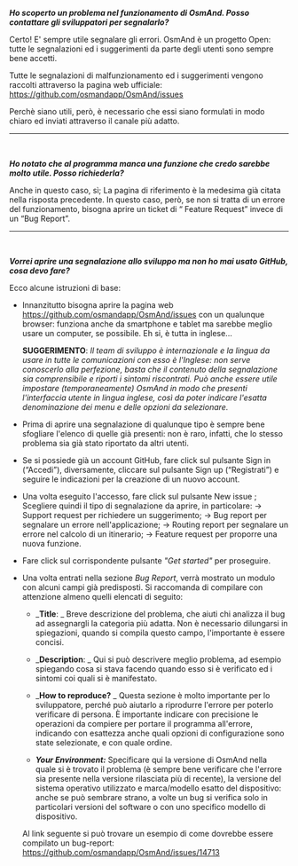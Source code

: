 <p><i><b>
Ho scoperto un problema nel funzionamento di OsmAnd. Posso contattare gli sviluppatori per segnalarlo?</b></i>

Certo! E' sempre utile segnalare gli errori.
OsmAnd è un progetto Open: tutte le segnalazioni ed i suggerimenti da parte degli utenti sono sempre bene
accetti. 

Tutte le segnalazioni di malfunzionamento ed i suggerimenti vengono raccolti attraverso la pagina web
ufficiale: https://github.com/osmandapp/OsmAnd/issues

Perchè siano utili, però, è necessario che essi siano formulati in modo chiaro ed inviati attraverso il
canale più adatto. 
</p>

___
<br/>
<p><i><b>
Ho notato che al programma manca una funzione che credo sarebbe molto utile. Posso richiederla?</i></b>

Anche in questo caso, sì; La pagina di riferimento è la medesima già citata nella risposta precedente. In
questo caso, però, se non si tratta di un errore del funzionamento, bisogna aprire un ticket di “ Feature
Request” invece di un “Bug Report”.
</p>

___
<br/>
<p><i><b>
Vorrei aprire una segnalazione allo sviluppo ma non ho mai usato GitHub, cosa devo fare?</b></i>

Ecco alcune istruzioni di base:
- Innanzitutto bisogna aprire la pagina web https://github.com/osmandapp/OsmAnd/issues con un
qualunque browser: funziona anche da smartphone e tablet ma sarebbe meglio usare un computer, se
possibile. Eh si, è tutta in inglese...
  
  <b>SUGGERIMENTO</b>: _Il team di sviluppo è internazionale e la lingua da usare in tutte
le comunicazioni con esso è l'Inglese: non serve conoscerlo alla perfezione, basta
che il contenuto della segnalazione sia comprensibile e riporti i sintomi
riscontrati. Può anche essere utile impostare (temporaneamente) OsmAnd in
modo che presenti l'interfaccia utente in lingua inglese, così da poter indicare
l'esatta denominazione dei menu e delle opzioni da selezionare._
  
- Prima di aprire una segnalazione di qualunque tipo è sempre bene sfogliare l'elenco di quelle già
presenti: non è raro, infatti, che lo stesso problema sia già stato riportato da altri utenti.

- Se si possiede già un account GitHub, fare click sul pulsante Sign in (“Accedi”), diversamente, cliccare sul
pulsante Sign up (“Registrati”) e seguire le indicazioni per la creazione di un nuovo account.

- Una volta eseguito l'accesso, fare click sul pulsante New issue ; Scegliere quindi il tipo di segnalazione da aprire, in
particolare:
  → Support request per richiedere un suggerimento;
  → Bug report per segnalare un errore nell'applicazione;
  → Routing report per segnalare un errore nel calcolo di un itinerario;
  → Feature request per proporre una nuova funzione.
  
- Fare click sul corrispondente pulsante _"Get started"_ per proseguire.

- Una volta entrati nella sezione _Bug Report_, verrà mostrato un modulo con alcuni campi già predisposti. 
  Si raccomanda di compilare con attenzione almeno quelli elencati di seguito:

  - _**Title**: _
  Breve descrizione del problema, che aiuti chi analizza il bug ad assegnargli la categoria più adatta. Non è necessario
dilungarsi in spiegazioni, quando si compila questo campo, l'importante è essere concisi.
  
  - _**Description**: _
  Qui si può descrivere meglio problema, ad esempio spiegando cosa si stava facendo quando esso si è verificato ed i sintomi coi quali si
è manifestato.
  
  - _**How to reproduce?** _
  Questa sezione è molto importante per lo sviluppatore, perché può aiutarlo a
riprodurre l'errore per poterlo verificare di persona. È importante indicare con precisione le operazioni
da compiere per portare il programma all'errore, indicando con esattezza anche quali opzioni di
configurazione sono state selezionate, e con quale ordine.
  
  - _**Your Environment:**_
  Specificare qui la versione di OsmAnd nella quale si è trovato il problema (è sempre bene verificare che l'errore sia presente nella versione rilasciata più di recente), la versione del sistema operativo utilizzato e marca/modello esatto del dispositivo: anche se può sembrare strano, a volte un bug si verifica solo in particolari versioni del software o con uno specifico modello di dispositivo.
  
  Al link seguente si può trovare un esempio di come dovrebbe essere compilato un bug-report:
https://github.com/osmandapp/OsmAnd/issues/14713
  
  
